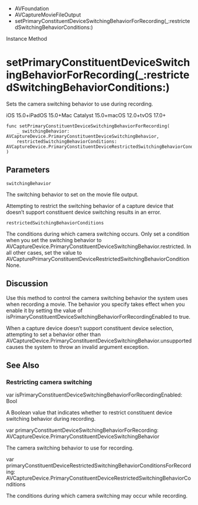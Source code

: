 

- AVFoundation
- AVCaptureMovieFileOutput
-  setPrimaryConstituentDeviceSwitchingBehaviorForRecording(\_:restrictedSwitchingBehaviorConditions:) 

Instance Method

# setPrimaryConstituentDeviceSwitchingBehaviorForRecording(\_:restrictedSwitchingBehaviorConditions:)

Sets the camera switching behavior to use during recording.

iOS 15.0+iPadOS 15.0+Mac Catalyst 15.0+macOS 12.0+tvOS 17.0+

``` source
func setPrimaryConstituentDeviceSwitchingBehaviorForRecording(
    _ switchingBehavior: AVCaptureDevice.PrimaryConstituentDeviceSwitchingBehavior,
    restrictedSwitchingBehaviorConditions: AVCaptureDevice.PrimaryConstituentDeviceRestrictedSwitchingBehaviorConditions
)
```

## Parameters 

`switchingBehavior`  

The switching behavior to set on the movie file output.

Attempting to restrict the switching behavior of a capture device that doesn’t support constituent device switching results in an error.

`restrictedSwitchingBehaviorConditions`  

The conditions during which camera switching occurs. Only set a condition when you set the switching behavior to AVCaptureDevice.PrimaryConstituentDeviceSwitchingBehavior.restricted. In all other cases, set the value to AVCapturePrimaryConstituentDeviceRestrictedSwitchingBehaviorConditionNone.

## Discussion

Use this method to control the camera switching behavior the system uses when recording a movie. The behavior you specify takes effect when you enable it by setting the value of isPrimaryConstituentDeviceSwitchingBehaviorForRecordingEnabled to true.

When a capture device doesn’t support constituent device selection, attempting to set a behavior other than AVCaptureDevice.PrimaryConstituentDeviceSwitchingBehavior.unsupported causes the system to throw an invalid argument exception.

## See Also

### Restricting camera switching

var isPrimaryConstituentDeviceSwitchingBehaviorForRecordingEnabled: Bool

A Boolean value that indicates whether to restrict constituent device switching behavior during recording.

var primaryConstituentDeviceSwitchingBehaviorForRecording: AVCaptureDevice.PrimaryConstituentDeviceSwitchingBehavior

The camera switching behavior to use for recording.

var primaryConstituentDeviceRestrictedSwitchingBehaviorConditionsForRecording: AVCaptureDevice.PrimaryConstituentDeviceRestrictedSwitchingBehaviorConditions

The conditions during which camera switching may occur while recording.

